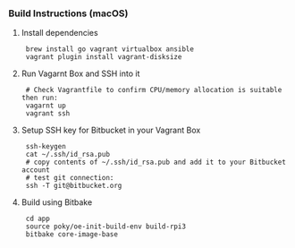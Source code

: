 ### Build Instructions (macOS)

1. Install dependencies

        brew install go vagrant virtualbox ansible
        vagrant plugin install vagrant-disksize

2. Run Vagarnt Box and SSH into it

        # Check Vagrantfile to confirm CPU/memory allocation is suitable then run:
        vagarnt up
        vagrant ssh

3. Setup SSH key for Bitbucket in your Vagrant Box

        ssh-keygen
        cat ~/.ssh/id_rsa.pub
        # copy contents of ~/.ssh/id_rsa.pub and add it to your Bitbucket account
        # test git connection:
        ssh -T git@bitbucket.org

4. Build using Bitbake

        cd app
        source poky/oe-init-build-env build-rpi3
        bitbake core-image-base
